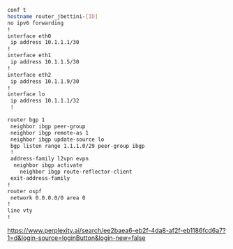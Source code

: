 ```sh
conf t
hostname router_jbettini-[ID]
no ipv6 forwarding
!
interface eth0
 ip address 10.1.1.1/30
!
interface eth1
 ip address 10.1.1.5/30
!
interface eth2
 ip address 10.1.1.9/30
!
interface lo
 ip address 10.1.1.1/32
 !

router bgp 1
 neighbor ibgp peer-group
 neighbor ibgp remote-as 1
 neighbor ibgp update-source lo
 bgp listen range 1.1.1.0/29 peer-group ibgp
 !
 address-family l2vpn evpn
  neighbor ibgp activate
	neighbor ibgp route-reflector-client
 exit-address-family
!
router ospf
 network 0.0.0.0/0 area 0
!
line vty
!
```

https://www.perplexity.ai/search/ee2baea6-eb2f-4da8-af2f-eb1186fcd6a7?1=d&login-source=loginButton&login-new=false
